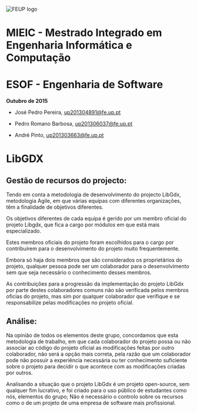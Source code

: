 ![FEUP logo](http://conference.mercatura.pt/gequaltec2015/site/images/feup.png)
# MIEIC - Mestrado Integrado em Engenharia Informática e Computação

# ESOF - Engenharia de Software




__Outubro de 2015__

* José Pedro Pereira, up201304891@fe.up.pt

* Pedro Romano Barbosa, up201306037@fe.up.pt

* André Pinto, up201303663@fe.up.pt



# LibGDX



## Gestão de recursos do projecto:

Tendo em conta a metodologia de desenvolvimento do projecto LibGdx, metodologia Agile, em que várias equipas com diferentes organizações, têm a finalidade de objetivos diferentes.

Os objetivos diferentes de cada equipa é gerido por um membro oficial do projeto Libgdx, que fica a cargo por módulos em que está mais especializado.

Estes membros oficiais do projeto foram escolhidos para o cargo por contribuírem para o desenvolvimento do projeto muito frequentemente.


Embora só haja dois membros que são considerados os proprietários do projeto, qualquer pessoa pode ser um colaborador para o desenvolvimento sem que seja necessário o conhecimento desses membros.

As contribuições para a progressão da implementação do projeto LibGdx por parte destes colaboradores comuns não são verificada pelos membros oficias do projeto, mas sim por qualquer colaborador que verifique e se responsabilize pelas modificações no projeto oficial.


## Análise:

Na opinião de todos os elementos deste grupo, concordamos que esta metodologia de trabalho, em que cada colaborador do projeto possa ou não associar ao código do projeto oficial as modificações feitas por outro colaborador, não será a opção mais correta, pela razão que um colaborador pode não possuir a experiência necessária ou ter conhecimento suficiente sobre o projeto para decidir o que acontece com as modificações criadas por outros.

Analisando a situação que o projeto LibGdx é um projeto open-source, sem qualquer fim lucrativo, e foi criado para o uso público de estudantes como nós, elementos do grupo; Não é necessário o controlo sobre os recursos como o de um projeto de uma empresa de software mais profissional.
